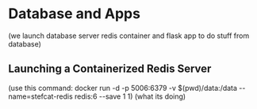 # Database and Apps

(we launch database server redis container and flask app to do stuff from database)

## Launching a Containerized Redis Server

(use this command: docker run -d -p 5006:6379 -v $(pwd)/data:/data --name=stefcat-redis redis:6 --save 1 1)
(what its doing)

## 


